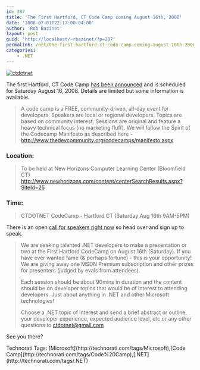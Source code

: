 ```yaml
---
id: 287
title: 'The First Hartford, CT Code Camp coming August 16th, 2008'
date: '2008-07-01T22:17:00-04:00'
author: 'Rob Bazinet'
layout: post
guid: 'http://localhost/~rbazinet/?p=287'
permalink: /net/the-first-hartford-ct-code-camp-coming-august-16th-2008/
categories:
    - .NET
---
```


 [![ctdotnet](http://www.accidentaltechnologist.com/files/media/image/WindowsLiveWriter/TheFirstAugustCodeCampcomingAugust16th_124DA/ctdotnet_3.gif)](http://www.ctdotnet.com/)

The first Hartford, CT Code Camp [has been announced](http://blogs.msdn.com/cbowen/archive/2008/06/30/upcoming-northeast-developer-events-july.aspx) and is scheduled for Saturday August 16, 2008. Details are limited but some information is available.

> A code camp is a FREE, community-driven, all-day event for developers. Speakers are local or regional developers. Topics are based on community interest. Sessions are original and feature a heavy technical focus (no marketing fluff). We will follow the Spirit of the Codecamp Manifesto as described here - <http://www.thedevcommunity.org/codecamps/manifesto.aspx>

### Location: 

> To be held at New Horizons Computer Learning Center (Bloomfield CT)   
> <http://www.newhorizons.com/content/centerSearchResults.aspx?SiteId=25>

### Time:

> CTDOTNET CodeCamp - Hartford CT (Saturday Aug 16th 9AM-5PM)

There is an open [call for speakers right now](http://weblogs.asp.net/sbchatterjee/archive/2008/07/01/call-for-speakers-the-first-hartford-codecamp-aug-16th-sat.aspx) so head over and sign up to speak.

> We are seeking talented .NET developers to make a presentation or two at the First Hartford CodeCamp on August 16th (Saturday). If you have ever wanted fame (&amp; perhaps fortune) - this is your opportunity! We are giving away one MSDN Premium subscription and other prizes for presenters (judged by evals from attendees).
> 
> Each session should be about 90mins in duration and the content should be on developer topics that would be of interest to attending developers. Just about anything in .NET and other Microsoft technologies!
> 
> Choose a .NET topic of interest and send a brief abstract or outline, your developer experience, expected audience level, etc or any other questions to <ctdotnet@gmail.com>

See you there?

<div class="wlWriterSmartContent" id="scid:0767317B-992E-4b12-91E0-4F059A8CECA8:979b1e9b-bc31-43c6-8567-85bf23ac886b" style="padding-right: 0px; display: inline; padding-left: 0px; padding-bottom: 0px; margin: 0px; padding-top: 0px">Technorati Tags: [Microsoft](http://technorati.com/tags/Microsoft),[Code Camp](http://technorati.com/tags/Code%20Camp),[.NET](http://technorati.com/tags/.NET)</div>